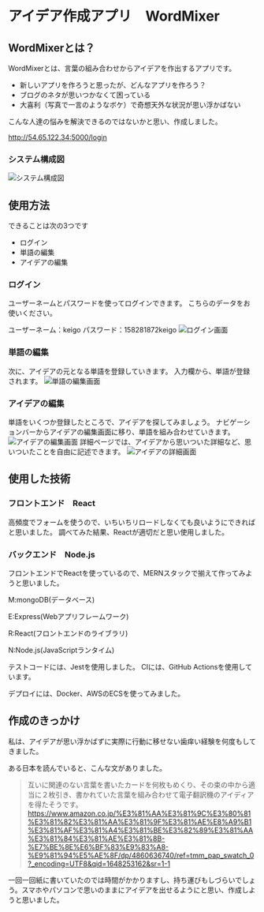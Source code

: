 # アイデア作成アプリ　WordMixer

## WordMixerとは？
WordMixerとは、言葉の組み合わせからアイデアを作出するアプリです。
* 新しいアプリを作ろうと思ったが、どんなアプリを作ろう？
* ブログのネタが思いつかなくて困っている
* 大喜利（写真で一言のようなボケ）で奇想天外な状況が思い浮かばない

こんな人達の悩みを解決できるのではないかと思い、作成しました。

http://54.65.122.34:5000/login

### システム構成図
![システム構成図](./images/WordMixer.png)

## 使用方法
できることは次の3つです
* ログイン
* 単語の編集
* アイデアの編集

### ログイン
ユーザーネームとパスワードを使ってログインできます。
こちらのデータをお使いください。

ユーザーネーム：keigo
パスワード：158281872keigo
![ログイン画面](./images/login.png)

### 単語の編集
次に、アイデアの元となる単語を登録していきます。
入力欄から、単語が登録されます。
![単語の編集画面](./images/word.png)

### アイデアの編集
単語をいくつか登録したところで、アイデアを探してみましょう。
ナビゲーションバーからアイデアの編集画面に移り、単語を組み合わせていきます。
![アイデアの編集画面](./images/idea.png)
詳細ページでは、アイデアから思いついた詳細など、思いついたことを自由に記述できます。
![アイデアの詳細画面](./images/editIdea.png)

## 使用した技術

### フロントエンド　React
高頻度でフォームを使うので、いちいちリロードしなくても良いようにできればと思いました。
調べてみた結果、Reactが適切だと思い使用しました。

### バックエンド　Node.js
フロントエンドでReactを使っているので、MERNスタックで揃えて作ってみようと思いました。

M:mongoDB(データベース)

E:Express(Webアプリフレームワーク)

R:React(フロントエンドのライブラリ)

N:Node.js(JavaScriptランタイム)

テストコードには、Jestを使用しました。
CIには、GitHub Actionsを使用しています。

デプロイには、Docker、AWSのECSを使ってみました。

## 作成のきっかけ
私は、アイデアが思い浮かばずに実際に行動に移せない歯痒い経験を何度もしてきました。

ある日本を読んでいると、こんな文がありました。
>互いに関連のない言葉を書いたカードを何枚もめくり、その束の中から適当に２枚引き、書かれていた言葉を組み合わせて電子翻訳機のアイディアを得たそうです。
https://www.amazon.co.jp/%E3%81%AA%E3%81%9C%E3%80%81%E3%81%82%E3%81%AA%E3%81%9F%E3%81%AE%E8%A9%B1%E3%81%AF%E3%81%A4%E3%81%BE%E3%82%89%E3%81%AA%E3%81%84%E3%81%AE%E3%81%8B-%E7%BE%8E%E6%BF%83%E9%83%A8-%E9%81%94%E5%AE%8F/dp/4860636740/ref=tmm_pap_swatch_0?_encoding=UTF8&qid=1648253162&sr=1-1

一回一回紙に書いていたのでは時間がかかりますし、持ち運びもしづらいでしょう。スマホやパソコンで思いのままにアイデアを出せるようにと思い、作成しようと思いました。
